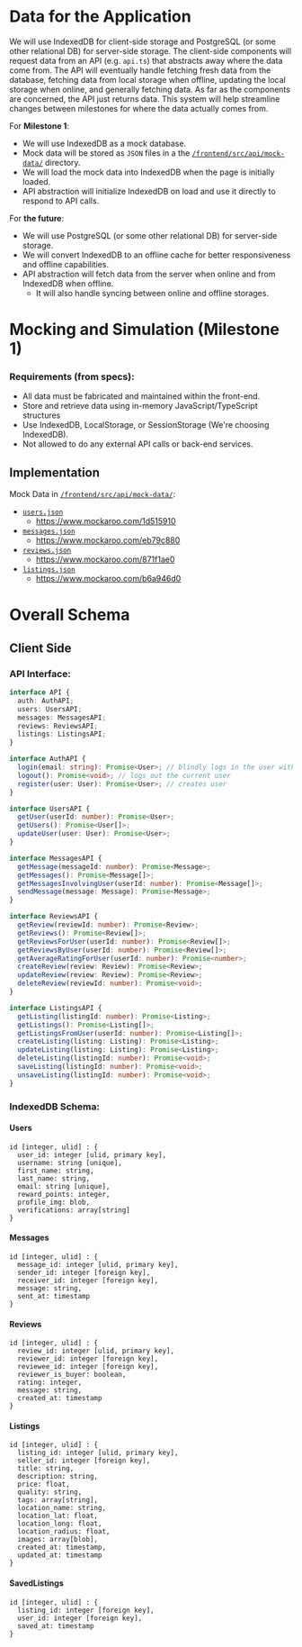 # Data for the Application

We will use IndexedDB for client-side storage and PostgreSQL (or some other relational DB) for server-side storage. The client-side components will request data from an API (e.g. `api.ts`) that abstracts away where the data come from. The API will eventually handle fetching fresh data from the database, fetching data from local storage when offline, updating the local storage when online, and generally fetching data. As far as the components are concerned, the API just returns data. This system will help streamline changes between milestones for where the data actually comes from.

For **Milestone 1**:
- We will use IndexedDB as a mock database.
- Mock data will be stored as `JSON` files in a the [`/frontend/src/api/mock-data/`](/frontend/src/api/mock-data/) directory.
- We will load the mock data into IndexedDB when the page is initially loaded.
- API abstraction will initialize IndexedDB on load and use it directly to respond to API calls.

For **the future**:
- We will use PostgreSQL (or some other relational DB) for server-side storage.
- We will convert IndexedDB to an offline cache for better responsiveness and offline capabilities.
- API abstraction will fetch data from the server when online and from IndexedDB when offline.
  - It will also handle syncing between online and offline storages.

# Mocking and Simulation (Milestone 1)

### Requirements (from specs):

- All data must be fabricated and maintained within the front-end.
- Store and retrieve data using in-memory JavaScript/TypeScript structures
- Use IndexedDB, LocalStorage, or SessionStorage (We're choosing IndexedDB).
- Not allowed to do any external API calls or back-end services.

## Implementation

Mock Data in [`/frontend/src/api/mock-data/`](/frontend/src/api/mock-data/):
- [`users.json`](/frontend/src/api/mock-data/users.json)
  - https://www.mockaroo.com/1d515910
- [`messages.json`](/frontend/src/api/mock-data/messages.json)
  - https://www.mockaroo.com/eb79c880
- [`reviews.json`](/frontend/src/api/mock-data/reviews.json)
  - https://www.mockaroo.com/871f1ae0
- [`listings.json`](/frontend/src/api/mock-data/listings.json)
  - https://www.mockaroo.com/b6a946d0

# Overall Schema

## Client Side

### API Interface:

```typescript
interface API {
  auth: AuthAPI;
  users: UsersAPI;
  messages: MessagesAPI;
  reviews: ReviewsAPI;
  listings: ListingsAPI;
}

interface AuthAPI {
  login(email: string): Promise<User>; // blindly logs in the user with correct email
  logout(): Promise<void>; // logs out the current user
  register(user: User): Promise<User>; // creates user
}

interface UsersAPI {
  getUser(userId: number): Promise<User>;
  getUsers(): Promise<User[]>;
  updateUser(user: User): Promise<User>;
}

interface MessagesAPI {
  getMessage(messageId: number): Promise<Message>;
  getMessages(): Promise<Message[]>;
  getMessagesInvolvingUser(userId: number): Promise<Message[]>;
  sendMessage(message: Message): Promise<Message>;
}

interface ReviewsAPI {
  getReview(reviewId: number): Promise<Review>;
  getReviews(): Promise<Review[]>;
  getReviewsForUser(userId: number): Promise<Review[]>;
  getReviewsByUser(userId: number): Promise<Review[]>;
  getAverageRatingForUser(userId: number): Promise<number>;
  createReview(review: Review): Promise<Review>;
  updateReview(review: Review): Promise<Review>;
  deleteReview(reviewId: number): Promise<void>;
}

interface ListingsAPI {
  getListing(listingId: number): Promise<Listing>;
  getListings(): Promise<Listing[]>;
  getListingsFromUser(userId: number): Promise<Listing[]>;
  createListing(listing: Listing): Promise<Listing>;
  updateListing(listing: Listing): Promise<Listing>;
  deleteListing(listingId: number): Promise<void>;
  saveListing(listingId: number): Promise<void>;
  unsaveListing(listingId: number): Promise<void>;
}
``` 

### IndexedDB Schema:

#### Users
```
id [integer, ulid] : {
  user_id: integer [ulid, primary key],
  username: string [unique],
  first_name: string,
  last_name: string,
  email: string [unique],
  reward_points: integer,
  profile_img: blob,
  verifications: array[string]
}
```
#### Messages
```
id [integer, ulid] : {
  message_id: integer [ulid, primary key],
  sender_id: integer [foreign key],
  receiver_id: integer [foreign key],
  message: string,
  sent_at: timestamp
}
```
#### Reviews
```
id [integer, ulid] : {
  review_id: integer [ulid, primary key],
  reviewer_id: integer [foreign key],
  reviewee_id: integer [foreign key],
  reviewer_is_buyer: boolean,
  rating: integer,
  message: string,
  created_at: timestamp
}
```
#### Listings
```
id [integer, ulid] : {
  listing_id: integer [ulid, primary key],
  seller_id: integer [foreign key],
  title: string,
  description: string,
  price: float,
  quality: string,
  tags: array[string],
  location_name: string,
  location_lat: float,
  location_long: float,
  location_radius: float,
  images: array[blob],
  created_at: timestamp,
  updated_at: timestamp
}
```
#### SavedListings
```
id [integer, ulid] : {
  listing_id: integer [foreign key],
  user_id: integer [foreign key],
  saved_at: timestamp
}
```
